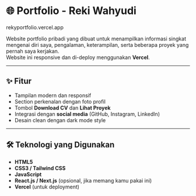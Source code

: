 # 🌐 Portfolio - Reki Wahyudi

rekyportfolio.vercel.app

Website portfolio pribadi yang dibuat untuk menampilkan informasi singkat mengenai diri saya, pengalaman, keterampilan, serta beberapa proyek yang pernah saya kerjakan.  
Website ini responsive dan di-deploy menggunakan **Vercel**.

---

## ✨ Fitur
- Tampilan modern dan responsif
- Section perkenalan dengan foto profil
- Tombol **Download CV** dan **Lihat Proyek**
- Integrasi dengan **social media** (GitHub, Instagram, LinkedIn)
- Desain clean dengan dark mode style

---

## 🛠️ Teknologi yang Digunakan
- **HTML5**
- **CSS3 / Tailwind CSS**
- **JavaScript**
- **React.js / Next.js** (opsional, jika memang kamu pakai ini)
- **Vercel** (untuk deployment)
